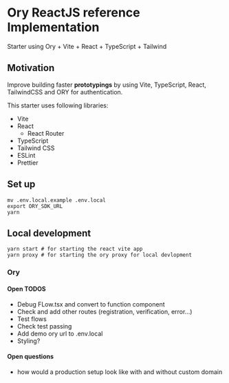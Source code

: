 # Ory ReactJS reference Implementation

Starter using Ory + Vite + React + TypeScript + Tailwind

## Motivation

Improve building faster **prototypings** by using Vite, TypeScript, React, TailwindCSS and ORY for authentication.

This starter uses following libraries:

- Vite
- React
  - React Router
- TypeScript
- Tailwind CSS
- ESLint
- Prettier

## Set up

```shell
mv .env.local.example .env.local
export ORY_SDK_URL
yarn
```

## Local development

```shell
yarn start # for starting the react vite app
yarn proxy # for starting the ory proxy for local devlopment
```

### Ory

#### Open TODOS
- Debug FLow.tsx and convert to function component
- Check and add other routes (registration, verification, error...)
- Test flows
- Check test passing
- Add demo ory url to .env.local
- Styling?

#### Open questions

- how would a production setup look like with and without custom domain
